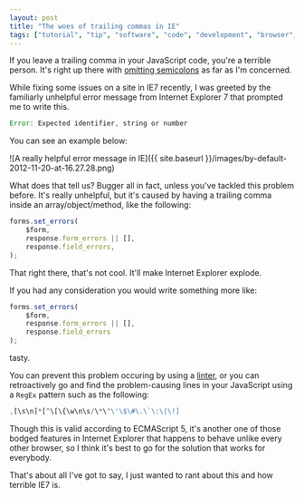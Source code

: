 ```yaml
---
layout: post
title: "The woes of trailing commas in IE"
tags: ["tutorial", "tip", "software", "code", "development", "browser", "javascript"]
---
```

If you leave a trailing comma in your JavaScript code, you're a terrible person. It's right up there with [omitting semicolons](https://github.com/twitter/bootstrap/issues/3057) as far as I'm concerned.

<!-- more -->

While fixing some issues on a site in IE7 recently, I was greeted by the familiarly unhelpful error message from Internet Explorer 7 that prompted me to write this.

```javascript
Error: Expected identifier, string or number
```

You can see an example below:

![A really helpful error message in IE]({{ site.baseurl }}/images/by-default-2012-11-20-at-16.27.28.png)

What does that tell us? Bugger all in fact, unless you've tackled this problem before. It's really unhelpful, but it's caused by having a trailing comma inside an array/object/method, like the following:

```javascript
forms.set_errors(
    $form,
    response.form_errors || [],
    response.field_errors,
);
```

That right there, that's not cool. It'll make Internet Explorer explode.

If you had any consideration you would write something more like:

```javascript
forms.set_errors(
    $form,
    response.form_errors || [],
    response.field_errors
);
```

tasty.

You can prevent this problem occuring by using a [linter](http://www.jslint.com/), or you can retroactively go and find the problem-causing lines in your JavaScript using a `RegEx` pattern such as the following:

```javascript
,[\s\n]*[^\[\{\w\n\s/\*\"\'\$\#\.\`\:\|\!]
```

Though this is valid according to ECMAScript 5, it's another one of those bodged features in Internet Explorer that happens to behave unlike every other browser, so I think it's best to go for the solution that works for everybody.

That's about all I've got to say, I just wanted to rant about this and how terrible IE7 is.

